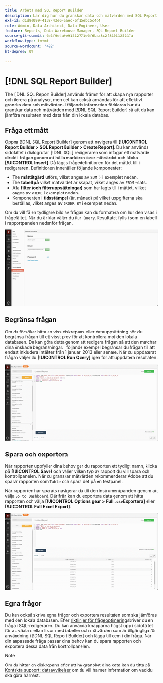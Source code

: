 ```yaml
---
title: Arbeta med SQL Report Builder
description: Lär dig hur du granskar data och mätvärden med SQL Report Builder så att du kan jämföra resultaten med data från din lokala databas.
exl-id: d1d9e099-4138-43e6-aaec-6f15ebc5c4d4
role: Admin, Data Architect, Data Engineer, User
feature: Reports, Data Warehouse Manager, SQL Report Builder
source-git-commit: 6e2f9e4a9e91212771e6f6baa8c2f8101125217a
workflow-type: tm+mt
source-wordcount: '492'
ht-degree: 0%

---
```


# [!DNL SQL Report Builder]

The [!DNL SQL Report Builder] används främst för att skapa nya rapporter och iterera på analyser, men det kan också användas för att effektivt granska data och mätvärden. I följande information förklaras hur du granskar data och mätvärden med [!DNL SQL Report Builder] så att du kan jämföra resultaten med data från din lokala databas.

## Fråga ett mått

Öppna [!DNL SQL Report Builder] genom att navigera till **[!UICONTROL Report Builder > SQL Report Builder > Create Report]**. Du kan använda sidofältet i dialogrutan [!DNL SQL] redigeraren som infogar ett mätvärde direkt i frågan genom att hålla markören över mätvärdet och klicka **[!UICONTROL Insert]**. Då läggs frågedefinitionen för det måttet till i redigeraren. Definitionen innehåller följande komponenter:

- The **måttåtgärd** utförs, vilket anges av `SUM()` i exemplet nedan.
- The **tabell på** vilket mätvärdet är skapat, vilket anges av `FROM` -sats.
- Alla **filter (och filteruppsättningar)** som har lagts till i måttet, vilket anges av `WHERE` i exemplet nedan.
- Komponenten i **tidsstämpel** (år, månad) på vilket uppgifterna ska beställas, vilket anges av `ORDER BY` i exemplet nedan.

Om du vill få en tydligare bild av frågan kan du formatera om hur den visas i frågefältet. När du är klar väljer du `Run Query`. Resultatet fylls i som en tabell i rapportpanelen nedanför frågan.

![](../../assets/run-query-results.gif)

## Begränsa frågan

Om du försöker hitta en viss diskrepans eller datauppsättning bör du begränsa frågan till ett visst prov för att kontrollera mot den lokala databasen. Du kan göra detta genom att redigera frågan så att den matchar dina önskade begränsningar. I följande exempel begränsar du frågan till att endast inkludera intäkter från 1 januari 2013 eller senare. När du uppdaterat frågan väljer du **[!UICONTROL Run Query]** igen för att uppdatera resultaten.

![](../../assets/restricting-query.gif)

## Spara och exportera

När rapporten uppfyller dina behov ger du rapporten ett tydligt namn, klicka på **[!UICONTROL Save]** och väljer vilken typ av rapport du vill spara och kontrollpanelen. När du granskar mätvärden rekommenderar Adobe att du sparar rapporten som `Table` och spara det på en testpanel.

När rapporten har sparats navigerar du till den instrumentpanelen genom att välja `Go to Dashboard`. Därifrån kan du exportera data genom att hitta rapporten och välja **[!UICONTROL Options gear > Full `.csv`Exportera]** eller **[!UICONTROL Full Excel Export]**.

![](../../assets/export-dboard-data.gif)

## Egna frågor

Du kan också skriva egna frågor och exportera resultaten som ska jämföras med den lokala databasen. Efter [riktlinjer för frågeoptimering](../../best-practices/optimizing-your-sql-queries.md)skriver du en fråga i SQL-redigeraren. Du kan använda knapparna högst upp i sidofältet för att växla mellan listor med tabeller och mätvärden som är tillgängliga för användning i [!DNL SQL Report Builder] och lägga till dem i din fråga. När din anpassade fråga passar dina behov kan du spara rapporten och exportera dessa data från kontrollpanelen.

>[!NOTE]
>
>Om du hittar en diskrepans efter att ha granskat dina data kan du titta på [Kontakta support: dataavvikelser](https://experienceleague.adobe.com/docs/commerce-knowledge-base/kb/troubleshooting/miscellaneous/mbi-data-discrepancies.html) om du vill ha mer information om vad du ska göra härnäst.
